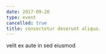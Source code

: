 ```yaml
---
date: 2017-09-20
type: event
cancelled: true
title: consectetur deserunt aliqua.
---
```

velit ex aute in sed eiusmod